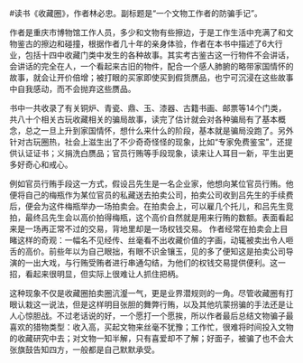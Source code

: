 #读书《收藏圈》，作者林必忠。副标题是“一个文物工作者的防骗手记”。

作者是重庆市博物馆工作人员，多少和文物有些擦边，于是工作生活中充满了和文物鉴古的擦边和碰撞，根据作者几十年的亲身体验，作者在本书中描述了6大行业，包括十四中收藏门类中发生的各种故事。其实考古鉴古这一行物件不会讲话，会讲话的完全在人，一个看起来古旧的物件，配合一个感人肺腑的略带家国情怀的故事，就会让开价倍增；被打眼的买家即使买到假货赝品，也宁可沉浸在这些故事中自我感动，而不会抛弃这些赝品。

书中一共收录了有关铜炉、青瓷、鼎、玉、漆器、古籍书画、邮票等14个门类，共八十个相关古玩收藏相关的骗局故事，读完了估计就会对各种骗局有了基本概念，总之一旦上升到家国情怀，想什么来什么的阶段，基本就是骗局没跑了。另外针对古玩圈热，社会上滋生出了不少奇奇怪怪的现象，比如“专家免费鉴宝”，还提供认证证书；义捐洗白赝品；官员行贿等手段现象，读来让人耳目一新，平生出更多好奇心和戒心。

例如官员行贿手段这一方式，假设吕先生是一名企业家，他想向某位官员行贿。他便将自己的梅瓶作为某位官员的私藏送去拍卖公司，拍卖公司收到吕先生的手续费后，便会为这件梅瓶举办一场拍卖会。在拍卖会上，可以雇几个托儿，和吕先生竞拍，最终吕先生会以高价拍得梅瓶，这个高价自然就是用来行贿的数额。表面看起来是一场再正常不过的交易，背地里却是一场权钱交易。 作者经常在拍卖会上目睹这样的奇观：一幅名不见经传、丝毫看不出收藏价值的字画，动辄被卖出令人咂舌的高价。前些年以为自己眼拙，有眼不识金镶玉，见的多了便知这是拍卖公司导演的一出大戏，与行贿受贿者进行串通勾结，为他们的权钱交易提供便利。这一招，看起来很明显，但实际上很难让人抓住把柄。

这种现象不仅是收藏圈拍卖圈沆瀣一气，更是业界潜规则的一角。尽管收藏圈有打眼认栽这一说法，但是这样明目张胆的舞弊行贿，以及其他坑蒙拐骗的手法还是让人心惊胆战。不过老话说的好，一个愿打一个愿挨，所以作者最后总结文物骗子最喜欢的猎物类型：收入高，买起文物来丝毫不犹豫；工作忙，很难将时间投入文物的收藏研究中去；对文物一知半解，只有喜爱却不了解；好面子，被骗了也不会大张旗鼓告知四方，一般都是自己默默承受。

